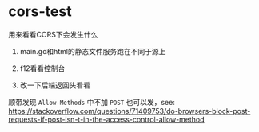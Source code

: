 # cors-test

用来看看CORS下会发生什么

1. main.go和html的静态文件服务跑在不同于源上

2. f12看看控制台

3. 改一下后端返回头看看

顺带发现 `Allow-Methods` 中不加 `POST` 也可以发，see: https://stackoverflow.com/questions/71409753/do-browsers-block-post-requests-if-post-isn-t-in-the-access-control-allow-method
